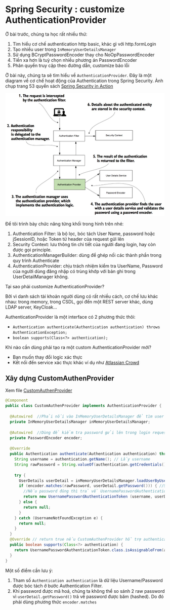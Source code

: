 # Spring Security : customize AuthenticationProvider

Ở bài trước, chúng ta học rất nhiều thứ:

1. Tìm hiểu cơ chế authentication http basic, khác gì với http.formLogin
2. Tạo nhiều user trong ```InMemoryUserDetailsManager```
3. Sử dụng BCryptPasswordEncoder thay cho NoOpPasswordEncoder
4. Tiến xa hơn là tuỳ chọn nhiều phương án PasswordEncoder
5. Phân quyền truy cập theo đường dẫn, customize báo lỗi

Ở bài này, chúng ta sẽ tìm hiểu về ```AuthenticationProvider```. Đây là một diagram về cơ chế hoạt động của Authentication trong Spring Security. Ảnh chụp trang 53 quyển sách [Spring Security in Action](https://b-ok.asia/book/6037000/063c4d)

![](images/Spring_Security_in_Action.jpg)

Để tôi trình bày chức năng từng khối trong hình trên nhé:
1. Authentication Filter: là bộ lọc, bóc tách User Name, password hoặc jSessionID, hoặc Token từ header của request gửi lên
2. Security Context: lưu thông tin chi tiết của người đang login, hay còn được gọi principle.
3. AuthenticationManagerBuilder: dùng để ghép nối các thành phần trong quy trình Authenticate
4. AuthenticationProvider: chịu trách nhiệm kiểm tra UserName, Password của người dùng đăng nhập có trùng khớp với bản ghi trong UserDetailManager không.

Tại sao phải customize AuthenticationProvider?

Bởi vì danh sách tài khoản người dùng có rất nhiều cách, cơ chế lưu khác nhau: trong memory, trong CSDL, gọi đến một REST server khác, dùng LDAP server, KeyCloak...


AuthenticationProvider là một interface có 2 phương thức thôi:
- ```Authentication authenticate(Authentication authentication) throws AuthenticationException;```
- ```boolean supports(Class<?> authentication);```

Khi nào cần dùng phải tạo ra một custom AuthenticationProvider mới?
- Bạn muốn thay đổi logic xác thực
- Kết nối đến service xác thực khác ví dụ như [Atlassian Crowd](https://www.atlassian.com/software/crowd)

## Xây dựng CustomAuthenProvider

Xem file [CustomAuthenProvider](src/main/java/vn/techmaster/simpleauthen/security/CustomAuthenProvider.java)

```java
@Component
public class CustomAuthenProvider implements AuthenticationProvider {

  @Autowired  //Phải nối vào InMemoryUserDetailsManager để tìm user theo Username
  private InMemoryUserDetailsManager inMemoryUserDetailsManager;
  
  @Autowired  //Dùng để kiểm tra password gửi lên trong login request với Hashed Password lưu trữ
  private PasswordEncoder encoder;

  @Override
  public Authentication authenticate(Authentication authentication) throws AuthenticationException {
    String username = authentication.getName(); // Lấy username
    String rawPassword = String.valueOf(authentication.getCredentials()); //Lấy password 

    try {
      UserDetails userDetail = inMemoryUserDetailsManager.loadUserByUsername(username); //Tìm UserDetail theo Username
      if (encoder.matches(rawPassword, userDetail.getPassword())) { //So sánh password bằng method matches
        //Nếu password đúng thì trả về UsernamePasswordAuthenticationToken
        return new UsernamePasswordAuthenticationToken (username, userDetail.getPassword(), userDetail.getAuthorities());
      } else {
        return null;
      }
    } catch (UsernameNotFoundException e) {
      return null;
    }
  }
  @Override // return true nếu CustomAuthenProvider hỗ trợ authentication kiểu Username, Password
  public boolean supports(Class<?> authentication) {
    return UsernamePasswordAuthenticationToken.class.isAssignableFrom(authentication);
  }
}
```

Một số điểm cần lưu ý:

1. Tham số ```Authentication authentication``` là dữ liệu Username/Password được bóc tách ở bước Authentication Filter.
2. Khi password được mã hoá, chúng ta không thể so sánh 2 raw password vì ```userDetail.getPassword()``` trả về password được băm (hashed). Do đó phải dùng phương thức ```encoder.matches```